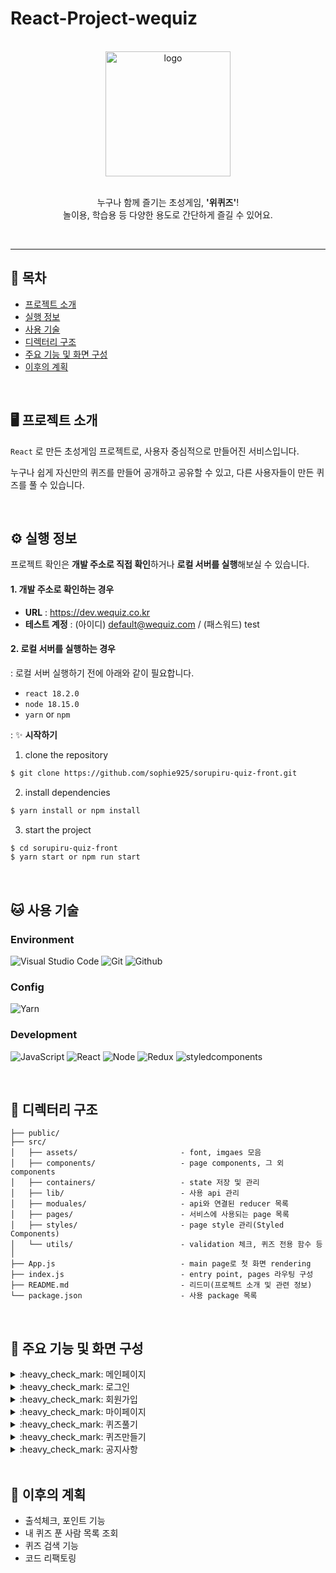 # React-Project-wequiz

<br />

<div align="center">
  <img width="200" alt="logo" src="https://github.com/sophie925/wequiz-front/assets/89984685/b2cbd0b6-8eee-43e0-9646-85079d55d2e0.jpg" />
  <p>
    <br />
    누구나 함께 즐기는 초성게임, <strong>'위퀴즈'</strong>!
    <br />
    놀이용, 학습용 등 다양한 용도로 간단하게 즐길 수 있어요.
  </p>
</div>
<br />

---

## :bookmark_tabs: 목차
- [프로젝트 소개](#desktop_computer-프로젝트-소개)
- [실행 정보](#gear-실행-정보)
- [사용 기술](#cat-사용-기술)
- [디렉터리 구조](#bricks-디렉터리-구조)
- [주요 기능 및 화면 구성](#pushpin-주요-기능-및-화면-구성)
- [이후의 계획](#dart-이후의-계획)

<br />

## :desktop_computer: 프로젝트 소개
`React` 로 만든 초성게임 프로젝트로, 사용자 중심적으로 만들어진 서비스입니다.

누구나 쉽게 자신만의 퀴즈를 만들어 공개하고 공유할 수 있고, 다른 사용자들이 만든 퀴즈를 풀 수 있습니다.

<br />

## :gear: 실행 정보
프로젝트 확인은 **개발 주소로 직접 확인**하거나 **로컬 서버를 실행**해보실 수 있습니다.

#### 1. 개발 주소로 확인하는 경우
- **URL** : <https://dev.wequiz.co.kr><br />
- **테스트 계정** : (아이디) default@wequiz.com / (패스워드) test

#### 2. 로컬 서버를 실행하는 경우<br/>
: 로컬 서버 실행하기 전에 아래와 같이 필요합니다.
  - `react 18.2.0`
  - `node 18.15.0`
  - `yarn` or `npm`

: :sparkles: **시작하기**
  1. clone the repository
  ``` bash
  $ git clone https://github.com/sophie925/sorupiru-quiz-front.git
  ```
  2. install dependencies
  ``` bash
  $ yarn install or npm install
  ```
  3. start the project
  ``` bash
  $ cd sorupiru-quiz-front
  $ yarn start or npm run start
  ```
<br />

## :cat: 사용 기술

### Environment
![Visual Studio Code](https://img.shields.io/badge/Visual%20Studio%20Code-007ACC?style=for-the-badge&logo=Visual%20Studio%20Code&logoColor=white)
![Git](https://img.shields.io/badge/Git-F05032?style=for-the-badge&logo=Git&logoColor=white)
![Github](https://img.shields.io/badge/GitHub-181717?style=for-the-badge&logo=GitHub&logoColor=white)

### Config
![Yarn](https://img.shields.io/badge/yarn-2C8EBB?style=for-the-badge&logo=Yarn&logoColor=white)

### Development
![JavaScript](https://img.shields.io/badge/JavaScript-F7DF1E?style=for-the-badge&logo=Javascript&logoColor=white)
![React](https://img.shields.io/badge/React-20232A?style=for-the-badge&logo=react&logoColor=61DAFB)
![Node](https://img.shields.io/badge/node.js-339933?style=for-the-badge&logo=Node.js&logoColor=white)
![Redux](https://img.shields.io/badge/Redux-764ABC?style=for-the-badge&logo=Redux&logoColor=white)
![styledcomponents](https://img.shields.io/badge/styledcomponents-DB7093?style=for-the-badge&logo=styledcomponents&logoColor=white)

<br />

## :bricks: 디렉터리 구조

```
├── public/
├── src/
│   ├── assets/                       - font, imgaes 모음
│   ├── components/                   - page components, 그 외 components
│   ├── containers/                   - state 저장 및 관리
│   ├── lib/                          - 사용 api 관리
│   ├── moduales/                     - api와 연결된 reducer 목록
│   ├── pages/                        - 서비스에 사용되는 page 목록
│   ├── styles/                       - page style 관리(Styled Components)
│   └── utils/                        - validation 체크, 퀴즈 전용 함수 등
│
├── App.js                            - main page로 첫 화면 rendering
├── index.js                          - entry point, pages 라우팅 구성
├── README.md                         - 리드미(프로젝트 소개 및 관련 정보)
└── package.json                      - 사용 package 목록
```

<br />

## :pushpin: 주요 기능 및 화면 구성

<details>
  <summary>:heavy_check_mark: 메인페이지</summary>
  <br />
  
  - 권한(로그인 여부)에 따른 Header 및 화면 구성 변경
  - **반응형 Header 구현**
  - 사용자가 가장 최근에 진행 중인 퀴즈를 노출
  - 가장 인기 있는 퀴즈 상위 5개를 노출
  - 퀴즈에 대한 **좋아요, 북마크, 카카오톡 공유 기능** 제공
  
  
  |로그인전-메인(웹버전)|로그인전-메인(모바일버전)|
  |---|---|
  |![image](https://github.com/sophie925/wequiz-front/assets/89984685/c1831fb9-b9ad-46ac-a464-c22156550d6a.jpg)|![image](https://github.com/sophie925/wequiz-front/assets/89984685/18c7ec28-6abc-4e2d-b7eb-cce5fe560b86.jpg)|
  
  |로그인후-메인(웹버전)|로그인후-메인(모바일버전)|
  |---|---|
  |![image](https://github.com/sophie925/wequiz-front/assets/89984685/7344182a-7b8e-4e96-b27a-b78db3eb95fa.jpg)|![image](https://github.com/sophie925/wequiz-front/assets/89984685/60a6a0f1-c64d-4824-8838-bb97495bad71.jpg)|

  |좋아요|찜하기|공유하기|공유하기(팝업)-카카오톡|
  |---|---|---|---|
  |![image](https://github.com/sophie925/wequiz-front/assets/89984685/f4234f85-b6ca-40dd-8c0c-19a38e8ab651.jpg)|![image](https://github.com/sophie925/wequiz-front/assets/89984685/1464f651-e716-4827-887a-a784730309e6.jpg)|![image](https://github.com/sophie925/wequiz-front/assets/89984685/b2fb2a68-2ff5-41ef-94b9-5fe19d7a30b0.jpg)|![image](https://github.com/sophie925/wequiz-front/assets/89984685/3bc670d1-58b9-4a1c-acb0-0508a320b2bc.jpg)|
  <br />
</details>

<details>
  <summary>:heavy_check_mark: 로그인</summary>
  <br />
  
  - ID / PASSWORD 방식 로그인
  - **로그인 시 발급된 Access token** 으로 REST API 호출 전 **Axios의 interceptor 를 활용**해 검증
  - **Access token 만료 시 Refresh token 을 통한 토큰 갱신**
  - 이메일 인증을 통한 비밀번호 재설정
  
  |로그인|재설정용 이메일전송|비밀번호 재설정|
  |---|---|---|
  |![image](https://github.com/sophie925/wequiz-front/assets/89984685/3aa23983-a46e-4c6c-8923-31b7e72afac5.jpg)|![image](https://github.com/sophie925/wequiz-front/assets/89984685/7a6e22ff-d4ae-4e3b-9324-4027589a7d45.jpg)|![image](https://github.com/sophie925/wequiz-front/assets/89984685/079fe7a9-e62c-4529-88b3-497f976fb2c4.jpg)|
  <br />
</details>

<details>
  <summary>:heavy_check_mark: 회원가입</summary>
  <br />

  - Authentication key 를 사용한 이메일 인증 방식 회원가입
  
  |회원가입|로딩화면|이메일전송|
  |---|---|---|
  |![image](https://github.com/sophie925/wequiz-front/assets/89984685/1ba021c7-c686-4719-91b2-7214a84da163.jpg)|![image](https://github.com/sophie925/wequiz-front/assets/89984685/356fd25f-60e6-4f94-b86e-5c96758b1487.jpg)|![image](https://github.com/sophie925/wequiz-front/assets/89984685/10277b21-769e-4e00-abcf-24027c175267.jpg)|
  
  |이메일확인|계정생성|계정생성-필수체크|계정생성-전체체크|
  |---|---|---|---|
  |![image](https://github.com/sophie925/wequiz-front/assets/89984685/5bcc2c59-0c72-4ddc-95c8-bf0c1bb54add.jpg)|![image](https://github.com/sophie925/wequiz-front/assets/89984685/675bd7ed-64c7-4710-9086-43ed8b4c757f.jpg)|![image](https://github.com/sophie925/wequiz-front/assets/89984685/ab04bf43-cffd-41dc-bdb2-e54ffb28ec63.jpg)|![image](https://github.com/sophie925/wequiz-front/assets/89984685/686d44d0-3b64-4627-a8b8-3d20618521e4.jpg)|
  <br />
</details>

<details>
  <summary>:heavy_check_mark: 마이페이지</summary>
  <br />
  
  - 로그인 사용자 전용 페이지로, 진입 시 로그인 여부 확인
  - 회원정보 조회, 수정 및 비밀번호 변경 기능 제공
  - 북마크한 퀴즈 목록 모아보기 제공
  - 내가 만든 퀴즈 목록 및 상세조회 제공
  - 내 퀴즈 상태를 통해 시도한 퀴즈 개수, 정답률 등 제공
  
  |마이페이지|나의 정보|회원정보수정|비밀번호변경|
  |---|---|---|---|
  |![image](https://github.com/sophie925/wequiz-front/assets/89984685/e209c8da-d924-45b0-ba16-7e81bdca58e9.jpg)|![image](https://github.com/sophie925/wequiz-front/assets/89984685/fd1505b6-7059-431e-b877-8224a7bdd275.jpg)|![image](https://github.com/sophie925/wequiz-front/assets/89984685/1a1670b6-6d4b-4c6c-ae45-770e930423ec.jpg)|![image](https://github.com/sophie925/wequiz-front/assets/89984685/68fcbef4-eb5d-4db5-a847-26c117837d6d.jpg)|
  
  |찜한 퀴즈|내 퀴즈|내 퀴즈(상세조회)|
  |---|---|---|
  |![image](https://github.com/sophie925/wequiz-front/assets/89984685/4c1fabf6-3190-40aa-9b43-83795c7a65ee.jpg)|![image](https://github.com/sophie925/wequiz-front/assets/89984685/22cc3141-77fa-4f16-8162-0c271b2eb9ba.jpg)|![image](https://github.com/sophie925/wequiz-front/assets/89984685/f87b1ecf-4db4-4aca-8214-fbd0aca10f8c.jpg)|
  <br />
</details>

<details>
  <summary>:heavy_check_mark: 퀴즈풀기</summary>
  <br />
  
  - **상태, 카테고리, 최신순/인기순 등 다양한 조회 조건 제공**
  - 퀴즈 목록에 **Intersection Observer를 이용한 무한스크롤 적용**
  - 타이머를 통한 시간 초과 기능
  - 풀던 퀴즈의 마지막 상태(정답/오답, 힌트 사용 여부) 저장을 통한 **이어하기 기능 제공**
  - 정답률, 정답, 오답의 개수를 퀴즈 결과 화면에서 표시
  
  |목록조회-기본|목록조회-상태조건|목록조회-카테고리조건|무한스크롤|
  |---|---|---|---|
  |![image](https://github.com/sophie925/wequiz-front/assets/89984685/57f09f6b-2582-472d-b327-77f15ffdf3eb.jpg)|![image](https://github.com/sophie925/wequiz-front/assets/89984685/37550ac1-ca57-40cb-84ec-28c408f9c458.jpg)|![image](https://github.com/sophie925/wequiz-front/assets/89984685/857dea78-3043-4279-b2f9-fa384dcc9958.jpg)|![image](https://github.com/sophie925/wequiz-front/assets/89984685/d8570f82-2f23-490d-a5b5-ef14b51dad64.jpg)|
  
  |퀴즈풀기(상세)|힌트조회|결과조회|답안지확인|
  |---|---|---|---|
  |![image](https://github.com/sophie925/wequiz-front/assets/89984685/31d5d768-7018-4f4a-8ce6-ef3934510675.jpg)|![image](https://github.com/sophie925/wequiz-front/assets/89984685/9fe3914b-1623-41c9-b913-df3a80f1058c.jpg)|![image](https://github.com/sophie925/wequiz-front/assets/89984685/59806fb4-cb25-4889-b015-4e7f3a12c055.jpg)|![image](https://github.com/sophie925/wequiz-front/assets/89984685/fe5990e9-1f10-4bb1-8453-adc262deff20.jpg)|
  
  |힌트사용(팝업)|정답|오답|시간초과|
  |---|---|---|---|
  |![image](https://github.com/sophie925/wequiz-front/assets/89984685/4ed8683d-c32c-400a-8fe1-3f18784465fa.jpg)|![image](https://github.com/sophie925/wequiz-front/assets/89984685/2fee3188-0c55-4ccc-8116-1d46f9f41960.jpg)|![image](https://github.com/sophie925/wequiz-front/assets/89984685/7c5a33b5-e381-4b98-a7b0-35d3d018b181.jpg)|![image](https://github.com/sophie925/wequiz-front/assets/89984685/c67b9d29-e578-4ac1-9c0e-85b55cdd8eef.jpg)|
  <br />
</details>

<details>
  <summary>:heavy_check_mark: 퀴즈만들기</summary>
  <br />
  
  - 총 3단계로 진행: 기본정보 → 퀴즈 내용 → 최종 확인
    - 기본 정보 : 퀴즈 관련 정보(제목, 카테고리, 퀴즈개수, 공개여부 등 ) 작성
    - 퀴즈 정보 : 지정된 개수만큼 퀴즈(정답, 힌트) 리스트 작성
    - 최종 확인 : 앞서 작성했던 내용 확인 후 퀴즈 완성
  
  |기본정보|퀴즈정보|퀴즈완료안내(팝업)|최종확인|
  |---|---|---|---|
  |![image](https://github.com/sophie925/wequiz-front/assets/89984685/7e64c010-56e3-4aa7-ac5d-8fe65e4989c93.jpg)|![image](https://github.com/sophie925/wequiz-front/assets/89984685/45b8fbe0-385f-4682-a883-82e3213e38c7.jpg)|![image](https://github.com/sophie925/wequiz-front/assets/89984685/d24598a1-6592-491c-8054-aab8a1caa6ff.jpg)|![image](https://github.com/sophie925/wequiz-front/assets/89984685/dc65da36-1827-4aeb-8768-2f13aa3bc1ce.jpg)|
  <br />
</details>

<details>
  <summary>:heavy_check_mark: 공지사항</summary>
  <br />

  - 공지사항 목록 조회 및 상세조회, 등록, 수정 기능
  - 관리자 권한 여부에 따라 글쓰기 버튼 노출
  
  |공지사항 목록|공지사항 상세조회|공지사항 목록(관리자)|공지사항 목록|
  |---|---|---|---|
  |![image](https://github.com/sophie925/wequiz-front/assets/89984685/30a9352a-662b-4495-a378-f5ae0c6f932c.jpg)|![image](https://github.com/sophie925/wequiz-front/assets/89984685/2a9a40dc-247d-44f3-826a-505b105b3187.jpg)|![image](https://github.com/sophie925/wequiz-front/assets/89984685/18800fa8-de03-40ad-85ac-0a551cee6923.jpg)|![image](https://github.com/sophie925/wequiz-front/assets/89984685/aa2239bb-9a07-4cf4-afce-65076b07e90b.jpg)|
</details>

<br />

## :dart: 이후의 계획
- 출석체크, 포인트 기능
- 내 퀴즈 푼 사람 목록 조회
- 퀴즈 검색 기능
- 코드 리팩토링
